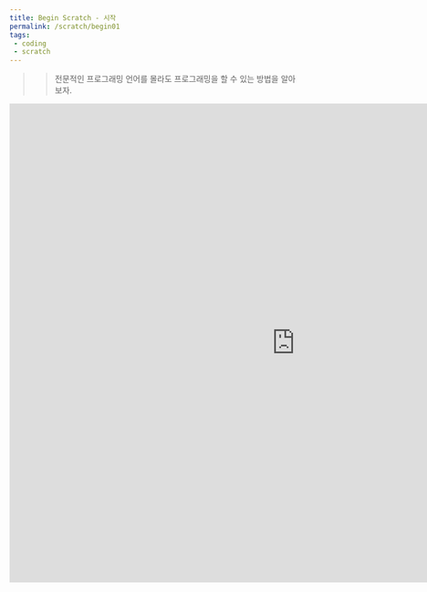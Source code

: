 ```yaml
---
title: Begin Scratch - 시작
permalink: /scratch/begin01
tags: 
 - coding
 - scratch
---
```


>> 전문적인 프로그래밍 언어를 몰라도 프로그래밍을 할 수 있는 방법을 알아보자.

<iframe src="https://docs.google.com/presentation/d/e/2PACX-1vS0CZU0JTgNjcgANcPa0X7w7a4DnpALVgVCfYvf00_U-MLgqgN9oR1jJcWhZ1aD690EqgxpRXMBn4-e/embed?start=false&loop=false&delayms=15000" frameborder="0" width="1000" height="840" allowfullscreen="true" mozallowfullscreen="true" webkitallowfullscreen="true"></iframe>
